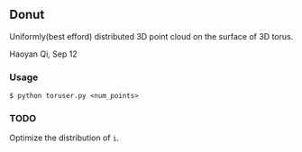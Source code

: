 ## Donut
Uniformly(best efford) distributed 3D point cloud on the surface of 3D torus.

Haoyan Qi, Sep 12

### Usage

```
$ python toruser.py <num_points>
```

<!-- ![data]() -->


### TODO
Optimize the distribution of `i`.
